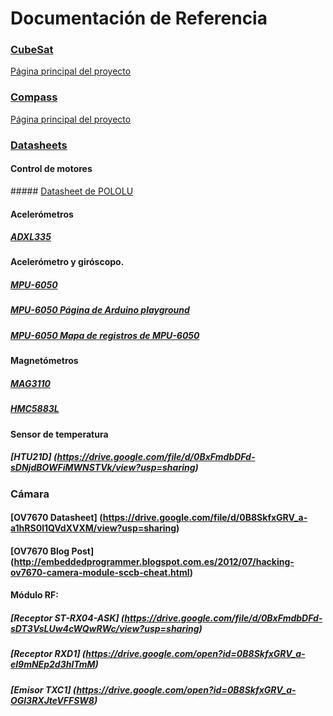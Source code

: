 # Documentación de Referencia

### [CubeSat](https://drive.google.com/folderview?id=0B9MFbIOjcsx4RlRkRlMtUm10VzQ&usp=sharing)
[Página principal del proyecto](http://w2ww.cubesat.org/)

### [Compass](https://drive.google.com/folderview?id=0B9MFbIOjcsx4MUFFZ1BDWkR0TUk&usp=sharing)
[Página principal del proyecto](http://www.raumfahrt.fh-aachen.de/compass-1/home.htm)

### [Datasheets](https://drive.google.com/folderview?id=0BxFmdbDFd-sDLXR3YTM1bmtNR1k&usp=sharing)

#### Control de motores

##### [Datasheet de POLOLU](https://drive.google.com/file/d/0BxFmdbDFd-sDVFY2bDdMa0xwaHc/view?usp=sharing)

#### Acelerómetros

##### [ADXL335](https://drive.google.com/file/d/0BxFmdbDFd-sDMTI5NW9rMWU2M0U/view?usp=sharing)

#### Acelerómetro y giróscopo.

##### [MPU-6050](https://drive.google.com/file/d/0BxFmdbDFd-sDUkdmcGotN282Zmc/view?usp=sharing)

##### [MPU-6050 Página de Arduino playground](http://playground.arduino.cc/Main/MPU-6050)

##### [MPU-6050 Mapa de registros de MPU-6050](https://drive.google.com/file/d/0BxFmdbDFd-sDOGZFYnI4a3JjSnM/view?usp=sharing)

#### Magnetómetros

##### [MAG3110](https://drive.google.com/file/d/0BxFmdbDFd-sDQ2xuX1dVUVpjQVU/view?usp=sharing)

##### [HMC5883L](https://drive.google.com/file/d/0BxFmdbDFd-sDY1gwMjd2MUE3V28/view?usp=sharing)

#### Sensor de temperatura

##### [HTU21D] (https://drive.google.com/file/d/0BxFmdbDFd-sDNjdBOWFiMWNSTVk/view?usp=sharing)

### Cámara

#### [OV7670 Datasheet] (https://drive.google.com/file/d/0B8SkfxGRV_a-a1hRS0l1QVdXVXM/view?usp=sharing)

#### [OV7670 Blog Post] (http://embeddedprogrammer.blogspot.com.es/2012/07/hacking-ov7670-camera-module-sccb-cheat.html)

#### Módulo RF:
##### [Receptor ST-RX04-ASK] (https://drive.google.com/file/d/0BxFmdbDFd-sDT3VsLUw4cWQwRWc/view?usp=sharing)
##### [Receptor RXD1] (https://drive.google.com/open?id=0B8SkfxGRV_a-el9mNEp2d3hlTmM)
##### [Emisor TXC1] (https://drive.google.com/open?id=0B8SkfxGRV_a-OGl3RXJteVFFSW8)
